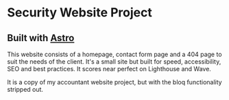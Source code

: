 # Security Website Project

## Built with [Astro](https://astro.build/)

This website consists of a homepage, contact form page and a 404 page to suit the needs of the client. It's a small site but built for speed, accessibility, SEO and best practices. It scores near perfect on Lighthouse and Wave.

It is a copy of my accountant website project, but with the bloq functionality stripped out.
